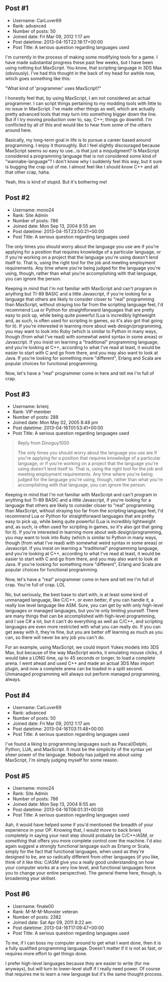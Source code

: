 ## Post #1
- Username: CarLuver69
- Rank: advanced
- Number of posts: 50
- Joined date: Fri Mar 09, 2012 1:17 am
- Post datetime: 2013-04-15T22:18:17+00:00
- Post Title: A serious question regarding languages used

I'm currently in the process of making some modifying tools for a game. I have made substantial progress these past few weeks, but I have been using nothing but MaxScript. You know, that scripting language in 3DS Max (obviously). I've had this thought in the back of my head for awhile now, which goes something like this:

"What kind of 'programmer' uses MaxScript?"

I honestly feel that, by using MaxScript, I am not considered an actual programmer. I can script things pertaining to my modding tools with little to no issue in MaxScript. I've made other things as well, which are actually pretty advanced tools that may turn into something bigger down the line. But if I try moving production over to, say, C++; things go downhill. I'm conflicted by all of this and would like to hear from some of the others around here.

Basically, my long-term goal in life is to pursue a career based around programming. I enjoy it thoroughly. But I feel slightly discouraged because MaxScript seems so easy to use...is that just a misjudgment? Is MaxScript considered a programming language that is not considered some kind of "wannabe-language"? I don't know why I suddenly feel this way, but it sure is bugging the crap out of me. I almost feel like I should know C++ and all that other crap, haha.

Yeah, this is kind of stupid. But it's bothering me!
## Post #2
- Username: mono24
- Rank: Site Admin
- Number of posts: 786
- Joined date: Mon Sep 13, 2004 8:55 am
- Post datetime: 2013-04-15T23:50:21+00:00
- Post Title: A serious question regarding languages used

The only times you should worry about the language you use are if you're applying for a position that requires knowledge of a particular language, or if you're working on a project that the language you're using doesn't lend itself to. That is, using the right tool for the job and meeting employment requirements. Any time where you're being judged for the language you're using, though, rather than what you're accomplishing with that language, you can ignore the person.

Keeping in mind that I'm not familiar with MaxScript and can't program in anything but TI-89 BASIC and a little Javascript, if you're looking for a language that others are likely to consider closer to "real" programming than MaxScript, without straying too far from the scripting language feel, I'd recommend Lua or Python for straightforward languages that are pretty easy to pick up, while being quite powerful (Lua is incredibly lightweight and, as such, is often used for scripting in games, so it's also got that going for it). If you're interested in learning more about web design/programming, you may want to look into Ruby (which is similar to Python in many ways, though (from what I've read) with somewhat weird syntax in some areas) or Javascript. If you insist on learning a "traditional" programming language, and you're looking at C++, according to what I've read at least, it would be easier to start with C and go from there, and you may also want to look at Java. If you're looking for something more "different", Erlang and Scala are popular choices for functional programming.

Now, let's have a "real" programmer come in here and tell me I'm full of crap.
## Post #3
- Username: brienj
- Rank: VIP member
- Number of posts: 288
- Joined date: Mon May 02, 2005 8:48 pm
- Post datetime: 2013-04-16T01:53:41+00:00
- Post Title: A serious question regarding languages used

> Reply from Dinoguy1000
>
> The only times you should worry about the language you use are if you're applying for a position that requires knowledge of a particular language, or if you're working on a project that the language you're using doesn't lend itself to. That is, using the right tool for the job and meeting employment requirements. Any time where you're being judged for the language you're using, though, rather than what you're accomplishing with that language, you can ignore the person.

Keeping in mind that I'm not familiar with MaxScript and can't program in anything but TI-89 BASIC and a little Javascript, if you're looking for a language that others are likely to consider closer to "real" programming than MaxScript, without straying too far from the scripting language feel, I'd recommend Lua or Python for straightforward languages that are pretty easy to pick up, while being quite powerful (Lua is incredibly lightweight and, as such, is often used for scripting in games, so it's also got that going for it). If you're interested in learning more about web design/programming, you may want to look into Ruby (which is similar to Python in many ways, though (from what I've read) with somewhat weird syntax in some areas) or Javascript. If you insist on learning a "traditional" programming language, and you're looking at C++, according to what I've read at least, it would be easier to start with C and go from there, and you may also want to look at Java. If you're looking for something more "different", Erlang and Scala are popular choices for functional programming.

Now, let's have a "real" programmer come in here and tell me I'm full of crap.
You're full of crap.  LOL

No, but seriously, the best base to start with, is at least some kind of unmanaged language, like C/C++, or even better, if you can handle it, a really low level language like ASM.  Sure, you can get by with only high-level languages or managed languages, but you're only limiting yourself.  There are many things that can be accomplished with high-level programming, and I use C# a lot, but it can't do everything as well as C/C++, and scripting languages are even more restricted with what you can really do.  If you can get away with it, they're fine, but you are better off learning as much as you can, so there will never be any job you can't do.

For an example, using MaxScript, we could import Yukes models into 3DS Max, but because of the way MaxScript works, it emulating mouse clicks, it would take a LONG time, up to 45 seconds or longer, to load a complete arena.  I went ahead and used C++ and made an actual 3DS Max import plugin, and now a complete arena can be loaded in a split second.  Unmanaged programming will always out perform managed programming, always.
## Post #4
- Username: CarLuver69
- Rank: advanced
- Number of posts: 50
- Joined date: Fri Mar 09, 2012 1:17 am
- Post datetime: 2013-04-16T03:11:48+00:00
- Post Title: A serious question regarding languages used

I've found a liking to programming languages such as Pascal/Delphi, Python, LUA, and MaxScript. It must be the simplicity of the syntax yet sheer power of the language. Nobody has judged me about using MaxScript, I'm simply judging myself for some reason.
## Post #5
- Username: mono24
- Rank: Site Admin
- Number of posts: 786
- Joined date: Mon Sep 13, 2004 8:55 am
- Post datetime: 2013-04-16T06:01:31+00:00
- Post Title: A serious question regarding languages used

Aah, it would have helped some if you'd mentioned the breadth of your experience in your OP. Knowing that, I would move to back brienj completely in saying your next step should probably be C/C++/ASM, or *something* that offers you more complete control over the machine. I'd also again suggest a strongly functional language such as Erlang or Scala, simply for the fact that functional languages, when used as they're designed to be, are so radically different from other languages (if you like, think of it like this: C/ASM give you a really good understanding on how your computer works at a very low level, and functional languages force you to change your entire perspective). The general theme here, though, is broadening your skillset.
## Post #6
- Username: finale00
- Rank: M-M-M-Monster veteran
- Number of posts: 2382
- Joined date: Sat Apr 09, 2011 8:22 am
- Post datetime: 2013-04-16T17:09:47+00:00
- Post Title: A serious question regarding languages used

To me, if I can boss my computer around to get what I want done, then it is a fully qualified programming language.
Doesn't matter if it is not as fast, or requires more effort to get things done.

I prefer high-level languages because they are easier to write (for me anyways), but will turn to lower-level stuff if I really need power. Of course that requires me to learn a new language but it's the same thought process.
